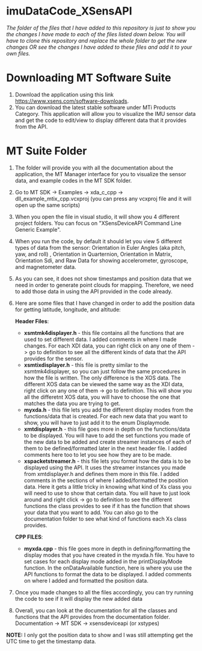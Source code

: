 # imuDataCode_XSensAPI

*The folder of the files that I have added to this repository is just to show you the changes I have made to each of the files listed down below. You will have to clone this repository and replace the whole folder to get the new changes OR see the changes I have added to these files and add it to your own files.*

# Downloading MT Software Suite
1. Download the application using this link https://www.xsens.com/software-downloads. 
2. You can download the latest stable software under MTi Products Category. This application will allow you to visualize the IMU sensor data and get the code to edit/view to display different data that it provides from the API.

# MT Suite Folder
1. The folder will provide you with all the documentation about the application, the MT Manager interface for you to visualize the sensor data, and example codes in the MT SDK folder.
2. Go to MT SDK -> Examples -> xda_c_cpp -> dll_example_mtix_cpp.vcxproj (you can press any vcxproj file and it will open up the same scripts)
3. When you open the file in visual studio, it will show you 4 different project folders. You can focus on "XSensDeviceAPI Command Line Generic Example". 
4. When you run the code, by default it should let you view 5 different types of data from the sensor: Orientation in Euler Angles (aka pitch, yaw, and roll) , Orientation in Quarternion, Orientation in Matrix, Orientation Sdi, and Raw Data for showing accelerometer, gyroscope, and magnetometer data.
5. As you can see, it does not show timestamps and position data that we need in order to generate point clouds for mapping. Therefore, we need to add those data in using the API provided in the code already.
6. Here are some files that I have changed in order to add the position data for getting latitude, longitude, and altitude:
   
   **Header Files**:
   - **xsmtmk4displayer.h**  -  this file contains all the functions that are used to set different data. I added comments in where I made changes. For each XDI data, you can right click on any one of them -> go to definition to see all the different kinds of data that the API provides for the sensor. 
   - **xsmtixdisplayer.h**  -  this file is pretty similar to the xsmtmk4displayer, so you can just follow the same procedures in how the file is written. The only difference is the XOS data. The different XOS data can be viewed the same way as the XDI data, right click on any one of them -> go to definition. This will show you all the differetnt XOS data, you will have to choose the one that matches the data you are trying to get.
   - **myxda.h**  -  this file lets you add the different display modes from the functions/data that is created. For each new data that you want to show, you will have to just add it to the enum Displaymode. 
   - **xmtdisplayer.h**  -  this file goes more in depth on the functions/data to be displayed. You will have to add the set functions you made of the new data to be added and create streamer instances of each of them to be defined/formatted later in the next header file. I added comments here too to let you see how they are to be made.
   - **xspacketstreamer.h**  -  this file lets you format how the data is to be displayed using the API. It uses the streamer instances you made from xmtdisplayer.h and defines them more in this file. I added comments in the sections of where I added/formatted the position data. Here it gets a little tricky in knowing what kind of Xs class you will need to use to show that certain data. You will have to just look around and right click -> go to definition to see the different functions the class provides to see if it has the function that shows your data that you want to add. You can also go to the documentation folder to see what kind of functions each Xs class provides. 
   
    **CPP FILES**:
    - **myxda.cpp**  -  this file goes more in depth in defining/formatting the display modes that you have created in the myxda.h file. You have to set cases for each display mode added in the printDisplayMode function. In the onDataAvailable function, here is where you use the API functions to format the data to be displayed. I added comments on where I added and formatted the position data.
  
  7. Once you made changes to all the files accordingly, you can try running the code to see if it will display the new added data
  8. Overall, you can look at the documentation for all the classes and functions that the API provides from the documentation folder. Documentation -> MT SDK -> xsensdeviceapi (or xstypes)
  
  **NOTE:** I only got the position data to show and I was still attempting get the UTC time to get the timestamp data. 
